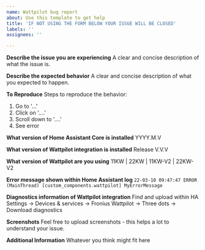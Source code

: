 ```yaml
---
name: Wattpilot bug report
about: Use this template to get help
title: 'IF NOT USING THE FORM BELOW YOUR ISSUE WILL BE CLOSED'
labels: ''
assignees: ''

---
```


**Describe the issue you are experiencing**
A clear and concise description of what the issue is.

**Describe the expected behavior**
A clear and concise description of what you expected to happen.

**To Reproduce**
Steps to reproduce the behavior:
1. Go to '...'
2. Click on '....'
3. Scroll down to '....'
4. See error

**What version of Home Assistant Core is installed**
YYYY.M.V

**What version of Wattpilot integration is installed**
Release V.V.V

**What version of Wattpilot are you using**
11KW | 22KW | 11KW-V2 | 22KW-V2

**Error message shown within Home Assistant log**
```22-03-10 09:47:47 ERROR (MainThread) [custom_components.wattpilot] MyErrorMessage```

**Diagnostics information of Wattpilot integration**
Find and upload within HA Settings -> Devices & services -> Fronius Wattpilot -> Three dots -> Download diagnostics

**Screenshots**
Feel free to upload screenshots - this helps a lot to understand your issue.

**Additional Information**
Whatever you think might fit here
